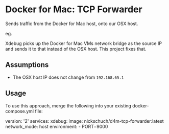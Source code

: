 Docker for Mac: TCP Forwarder
=============================

Sends traffic from the Docker for Mac host, onto our OSX host.

eg.

Xdebug picks up the Docker for Mac VMs network bridge as the source IP and sends it to that instead of the OSX host. This project fixes that.

## Assumptions

* The OSX host IP does not change from `192.168.65.1`

## Usage

To use this approach, merge the following into your existing docker-compose.yml file:

version: '2'
services:
  xdebug:
    image: nickschuch/d4m-tcp-forwarder:latest
    network_mode: host
    environment:
      - PORT=9000

